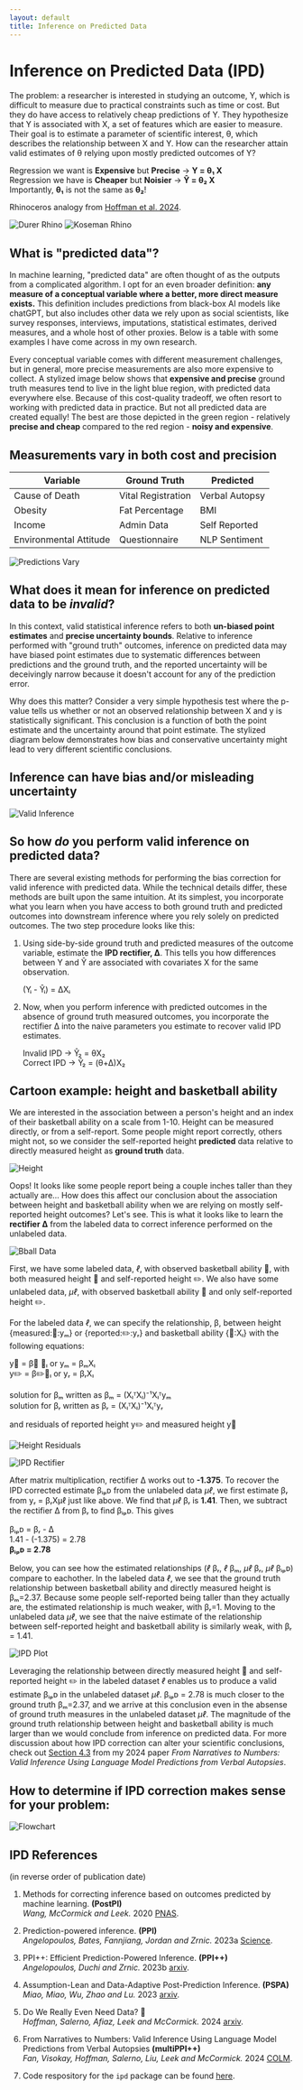 ```yaml
---
layout: default
title: Inference on Predicted Data
---
```


# Inference on Predicted Data (IPD)

The problem: a researcher is interested in studying an outcome, Y, which is difficult to measure due to practical constraints such as time or cost. But they do have access to relatively cheap predictions of Y. They hypothesize that Y is associated with X, a set of features which are easier to measure. Their goal is to estimate a parameter of scientific interest, θ, which describes the relationship between X and Y. How can the researcher attain valid estimates of θ relying upon mostly predicted outcomes of Y?

Regression we want is **Expensive** but **Precise** → **Y = θ₁ X**  
Regression we have is **Cheaper** but **Noisier** → **Ŷ = θ₂ X**  
Importantly, **θ₁** is not the same as **θ₂**!

Rhinoceros analogy from [Hoffman et al. 2024](https://arxiv.org/abs/2401.08702).

![Durer Rhino](/assets/img/durer_rhino.png)
![Koseman Rhino](/assets/img/koseman_rhino.png)

## What is "predicted data"?

In machine learning, "predicted data" are often thought of as the outputs from a complicated algorithm. I opt for an even broader definition: **any measure of a conceptual variable where a better, more direct measure exists.** This definition includes predictions from black-box AI models like chatGPT, but also includes other data we rely upon as social scientists, like survey responses, interviews, imputations, statistical estimates, derived measures, and a whole host of other proxies. Below is a table with some examples I have come across in my own research.

Every conceptual variable comes with different measurement challenges, but in general, more precise measurements are also more expensive to collect. A stylized image below shows that **expensive and precise** ground truth measures tend to live in the light blue region, with predicted data everywhere else. Because of this cost-quality tradeoff, we often resort to working with predicted data in practice. But not all predicted data are created equally! The best are those depicted in the green region - relatively **precise and cheap** compared to the red region - **noisy and expensive**.

## Measurements vary in both cost and precision

| Variable | Ground Truth | Predicted |
|----------|-------------|-----------|
| Cause of Death | Vital Registration | Verbal Autopsy |
| Obesity | Fat Percentage | BMI |
| Income | Admin Data | Self Reported |
| Environmental Attitude | Questionnaire | NLP Sentiment |

![Predictions Vary](../img/predictions_vary.png)

## What does it mean for inference on predicted data to be *invalid*?

In this context, valid statistical inference refers to both **un-biased point estimates** and **precise uncertainty bounds**. Relative to inference performed with "ground truth" outcomes, inference on predicted data may have biased point estimates due to systematic differences between predictions and the ground truth, and the reported uncertainty will be deceivingly narrow because it doesn't account for any of the prediction error.

Why does this matter? Consider a very simple hypothesis test where the p-value tells us whether or not an observed relationship between X and y is statistically significant. This conclusion is a function of both the point estimate and the uncertainty around that point estimate. The stylized diagram below demonstrates how bias and conservative uncertainty might lead to very different scientific conclusions.

## Inference can have bias and/or misleading uncertainty

![Valid Inference](../img/valid_inference.png)

## So how *do* you perform valid inference on predicted data?

There are several existing methods for performing the bias correction for valid inference with predicted data. While the technical details differ, these methods are built upon the same intuition. At its simplest, you incorporate what you learn when you have access to both ground truth and predicted outcomes into downstream inference where you rely solely on predicted outcomes. The two step procedure looks like this:

1. Using side-by-side ground truth and predicted measures of the outcome variable, estimate the **IPD rectifier, Δ**. This tells you how differences between Y and Ŷ are associated with covariates X for the same observation.
   
   (Yᵢ - Ŷᵢ) = ΔXᵢ

2. Now, when you perform inference with predicted outcomes in the absence of ground truth measured outcomes, you incorporate the rectifier Δ into the naive parameters you estimate to recover valid IPD estimates.
   
   Invalid IPD → Ŷ₂ = θX₂  
   Correct IPD → Ŷ₂ = (θ+Δ)X₂

## Cartoon example: height and basketball ability

We are interested in the association between a person's height and an index of their basketball ability on a scale from 1-10. Height can be measured directly, or from a self-report. Some people might report correctly, others might not, so we consider the self-reported height **predicted** data relative to directly measured height as **ground truth** data.

![Height](../img/height.png)

Oops! It looks like some people report being a couple inches taller than they actually are... How does this affect our conclusion about the association between height and basketball ability when we are relying on mostly self-reported height outcomes? Let's see. This is what it looks like to learn the **rectifier Δ** from the labeled data to correct inference performed on the unlabeled data.

![Bball Data](../img/bball_data.png)

First, we have some labeled data, *ℓ*, with observed basketball ability 🏀, with both measured height 📏 and self-reported height ✏️. We also have some unlabeled data, *μℓ*, with observed basketball ability 🏀 and only self-reported height ✏️.

For the labeled data *ℓ*, we can specify the relationship, β, between height {measured:📏:yₘ} or {reported:✏️:yᵣ} and basketball ability {🏀:Xₗ} with the following equations:

y📏 = β📏 🏀ₗ or yₘ = βₘXₗ  
y✏️ = β✏️🏀ₗ or yᵣ = βᵣXₗ

solution for βₘ written as βₘ = (XₗᵀXₗ)⁻¹Xₗᵀyₘ  
solution for βᵣ written as βᵣ = (XₗᵀXₗ)⁻¹Xₗᵀyᵣ

and residuals of reported height y✏️ and measured height y📏

![Height Residuals](../img/height_residuals.png)

![IPD Rectifier](../img/ipd_rectifier.png)

After matrix multiplication, rectifier Δ works out to **-1.375**. To recover the IPD corrected estimate βᵢₚᴅ from the unlabeled data *μℓ*, we first estimate βᵣ from yᵣ = βᵣXμℓ just like above. We find that *μℓ* βᵣ is **1.41**. Then, we subtract the rectifier Δ from βᵣ to find βᵢₚᴅ. This gives

βᵢₚᴅ = βᵣ - Δ  
1.41 - (-1.375) = 2.78  
**βᵢₚᴅ = 2.78**

Below, you can see how the estimated relationships (*ℓ* βᵣ, *ℓ* βₘ, *μℓ* βᵣ, *μℓ* βᵢₚᴅ) compare to eachother. In the labeled data *ℓ*, we see that the ground truth relationship between basketball ability and directly measured height is βₘ=2.37. Because some people self-reported being taller than they actually are, the estimated relationship is much weaker, with βᵣ=1. Moving to the unlabeled data *μℓ*, we see that the naive estimate of the relationship between self-reported height and basketball ability is similarly weak, with βᵣ = 1.41.

![IPD Plot](../img/ipd_plot.png)

Leveraging the relationship between directly measured height 📏 and self-reported height ✏️ in the labeled dataset *ℓ* enables us to produce a valid estimate βᵢₚᴅ in the unlabeled dataset *μℓ*. βᵢₚᴅ = 2.78 is much closer to the ground truth βₘ=2.37, and we arrive at this conclusion even in the absense of ground truth measures in the unlabeled dataset *μℓ*. The magnitude of the ground truth relationship between height and basketball ability is much larger than we would conclude from inference on predicted data. For more discussion about how IPD correction can alter your scientific conclusions, check out [Section 4.3](https://openreview.net/forum?id=QbCHlIqbDJ#discussion) from my 2024 paper *From Narratives to Numbers: Valid Inference Using Language Model Predictions from Verbal Autopsies*.

## How to determine if IPD correction makes sense for your problem:

![Flowchart](../img/flowchart.png)

## IPD References
(in reverse order of publication date)

1. Methods for correcting inference based on outcomes predicted by machine learning. **(PostPI)**  
   *Wang, McCormick and Leek.* 2020 [PNAS](https://www.pnas.org/doi/suppl/10.1073/pnas.2001238117).

2. Prediction-powered inference. **(PPI)**  
   *Angelopoulos, Bates, Fannjiang, Jordan and Zrnic.* 2023a [Science](https://www.science.org/doi/10.1126/science.adi6000).

3. PPI++: Efficient Prediction-Powered Inference. **(PPI++)**  
   *Angelopoulos, Duchi and Zrnic.* 2023b [arxiv](https://arxiv.org/abs/2311.01453).

4. Assumption-Lean and Data-Adaptive Post-Prediction Inference. **(PSPA)**  
   *Miao, Miao, Wu, Zhao and Lu.* 2023 [arxiv](https://arxiv.org/abs/2311.14220).

5. Do We Really Even Need Data? 🦏  
   *Hoffman, Salerno, Afiaz, Leek and McCormick.* 2024 [arxiv](https://arxiv.org/abs/2401.08702).

6. From Narratives to Numbers: Valid Inference Using Language Model Predictions from Verbal Autopsies **(multiPPI++)**  
   *Fan, Visokay, Hoffman, Salerno, Liu, Leek and McCormick.* 2024 [COLM](https://openreview.net/forum?id=QbCHlIqbDJ#discussion).

7. Code respository for the `ipd` package can be found [here](https://github.com/ipd-tools/ipd).